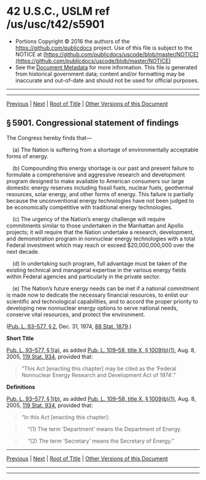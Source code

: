---
---

# 42 U.S.C., USLM ref /us/usc/t42/s5901

* Portions Copyright © 2016 the authors of the https://github.com/publicdocs project.
  Use of this file is subject to the NOTICE at [https://github.com/publicdocs/uscode/blob/master/NOTICE](https://github.com/publicdocs/uscode/blob/master/NOTICE)
* See the [Document Metadata](././../../../..//README.md) for more information.
  This file is generated from historical government data; content and/or formatting may be inaccurate and out-of-date and should not be used for official purposes.

----------
----------

[Previous](./../../../..//us/usc/t42/ch74/m__us_usc_t42_ch74.md) | [Next](./../../../..//us/usc/t42/ch74/m__us_usc_t42_s5902.md) | [Root of Title](./../../../../) | [Other Versions of this Document](https://publicdocs.github.io/go/links?ns=uslm&ref=%2Fus%2Fusc%2Ft42%2Fs5901)

## § 5901. Congressional statement of findings

The Congress hereby finds that—

    (a) The Nation is suffering from a shortage of environmentally acceptable forms of energy.

    (b) Compounding this energy shortage is our past and present failure to formulate a comprehensive and aggressive research and development program designed to make available to American consumers our large domestic energy reserves including fossil fuels, nuclear fuels, geothermal resources, solar energy, and other forms of energy. This failure is partially because the unconventional energy technologies have not been judged to be economically competitive with traditional energy technologies.

    (c) The urgency of the Nation’s energy challenge will require commitments similar to those undertaken in the Manhattan and Apollo projects; it will require that the Nation undertake a research, development, and demonstration program in nonnuclear energy technologies with a total Federal investment which may reach or exceed $20,000,000,000 over the next decade.

    (d) In undertaking such program, full advantage must be taken of the existing technical and managerial expertise in the various energy fields within Federal agencies and particularly in the private sector.

    (e) The Nation’s future energy needs can be met if a national commitment is made now to dedicate the necessary financial resources, to enlist our scientific and technological capabilities, and to accord the proper priority to developing new nonnuclear energy options to serve national needs, conserve vital resources, and protect the environment.

([Pub. L. 93–577, § 2][/us/pl/93/577/s2], Dec. 31, 1974, [88 Stat. 1879][/us/stat/88/1879].)

 __Short Title__ 

[Pub. L. 93–577, § 1(a)][/us/pl/93/577/s1/a], as added [Pub. L. 109–58, title X, § 1009(b)(1)][/us/pl/109/58/s1009/b/1], Aug. 8, 2005, [119 Stat. 934][/us/stat/119/934], provided that: 

> “This Act \[enacting this chapter\] may be cited as the ‘Federal Nonnuclear Energy Research and Development Act of 1974’.”

 __Definitions__ 

[Pub. L. 93–577, § 1(b)][/us/pl/93/577/s1/b], as added [Pub. L. 109–58, title X, § 1009(b)(1)][/us/pl/109/58/s1009/b/1], Aug. 8, 2005, [119 Stat. 934][/us/stat/119/934], provided that: 

> “In this Act \[enacting this chapter\]:

>     “(1) The term ‘Department’ means the Department of Energy.

>     “(2) The term ‘Secretary’ means the Secretary of Energy.”

----------

[Previous](./../../../..//us/usc/t42/ch74/m__us_usc_t42_ch74.md) | [Next](./../../../..//us/usc/t42/ch74/m__us_usc_t42_s5902.md) | [Root of Title](./../../../../) | [Other Versions of this Document](https://publicdocs.github.io/go/links?ns=uslm&ref=%2Fus%2Fusc%2Ft42%2Fs5901)

----------
----------

[/us/pl/93/577/s2]: https://publicdocs.github.io/go/links?ns=uslm&ref=%2Fus%2Fpl%2F93%2F577%2Fs2
[/us/stat/88/1879]: https://publicdocs.github.io/go/links?ns=uslm&ref=%2Fus%2Fstat%2F88%2F1879
[/us/pl/93/577/s1/a]: https://publicdocs.github.io/go/links?ns=uslm&ref=%2Fus%2Fpl%2F93%2F577%2Fs1%2Fa
[/us/pl/109/58/s1009/b/1]: https://publicdocs.github.io/go/links?ns=uslm&ref=%2Fus%2Fpl%2F109%2F58%2Fs1009%2Fb%2F1
[/us/stat/119/934]: https://publicdocs.github.io/go/links?ns=uslm&ref=%2Fus%2Fstat%2F119%2F934
[/us/pl/93/577/s1/b]: https://publicdocs.github.io/go/links?ns=uslm&ref=%2Fus%2Fpl%2F93%2F577%2Fs1%2Fb
[/us/pl/109/58/s1009/b/1]: https://publicdocs.github.io/go/links?ns=uslm&ref=%2Fus%2Fpl%2F109%2F58%2Fs1009%2Fb%2F1
[/us/stat/119/934]: https://publicdocs.github.io/go/links?ns=uslm&ref=%2Fus%2Fstat%2F119%2F934


